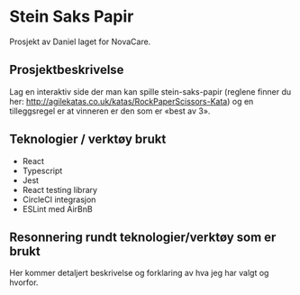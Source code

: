 # Stein Saks Papir

Prosjekt av Daniel laget for NovaCare.

## Prosjektbeskrivelse

Lag en interaktiv side der man kan spille stein-saks-papir (reglene finner du her: http://agilekatas.co.uk/katas/RockPaperScissors-Kata) og en tilleggsregel er at vinneren er den som er «best av 3».

## Teknologier / verktøy brukt

- React
- Typescript
- Jest 
- React testing library
- CircleCI integrasjon
- ESLint med AirBnB

## Resonnering rundt teknologier/verktøy som er brukt

Her kommer detaljert beskrivelse og forklaring av hva jeg har valgt og hvorfor.